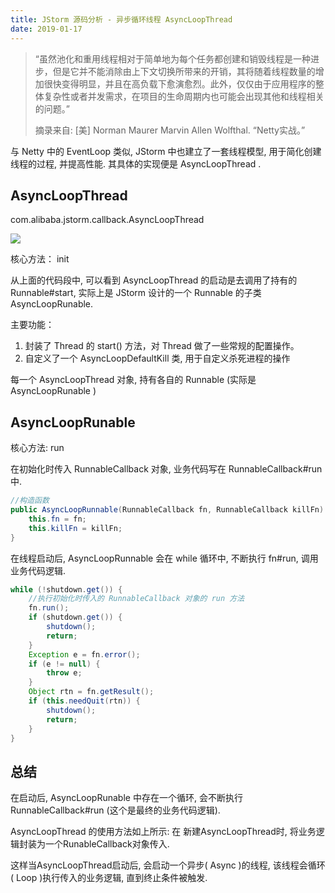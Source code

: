 ```yaml
---
title: JStorm 源码分析 - 异步循环线程 AsyncLoopThread
date: 2019-01-17
---
```


> “虽然池化和重用线程相对于简单地为每个任务都创建和销毁线程是一种进步，但是它并不能消除由上下文切换所带来的开销，其将随着线程数量的增加很快变得明显，并且在高负载下愈演愈烈。此外，仅仅由于应用程序的整体复杂性或者并发需求，在项目的生命周期内也可能会出现其他和线程相关的问题。”
>
> 摘录来自: [美] Norman Maurer Marvin Allen Wolfthal. “Netty实战。” 

与 Netty 中的 EventLoop 类似, JStorm 中也建立了一套线程模型, 用于简化创建线程的过程, 并提高性能. 其具体的实现便是 AsyncLoopThread .

## AsyncLoopThread

com.alibaba.jstorm.callback.AsyncLoopThread

![](https://ws1.sinaimg.cn/large/006tNc79ly1fz9q4g0nmjj31dk0om75n.jpg)

核心方法： init

从上面的代码段中, 可以看到 AsyncLoopThread 的启动是去调用了持有的 Runnable#start, 实际上是 JStorm 设计的一个 Runnable 的子类 AsyncLoopRunable.

主要功能：

1. 封装了 Thread 的 start() 方法，对 Thread 做了一些常规的配置操作。
2. 自定义了一个 AsyncLoopDefaultKill 类, 用于自定义杀死进程的操作

每一个 AsyncLoopThread 对象, 持有各自的 Runnable (实际是 AsyncLoopRunable )

## AsyncLoopRunable

核心方法: run

在初始化时传入 RunnableCallback 对象, 业务代码写在 RunnableCallback#run 中.

```java
//构造函数
public AsyncLoopRunnable(RunnableCallback fn, RunnableCallback killFn) {
    this.fn = fn;
    this.killFn = killFn;
}
```

在线程启动后, AsyncLoopRunnable 会在 while 循环中, 不断执行 fn#run, 调用业务代码逻辑.

```java
while (!shutdown.get()) {
    //执行初始化时传入的 RunnableCallback 对象的 run 方法
    fn.run();
    if (shutdown.get()) {
        shutdown();
        return;
    }
    Exception e = fn.error();
    if (e != null) {
        throw e;
    }
    Object rtn = fn.getResult();
    if (this.needQuit(rtn)) {
        shutdown();
        return;
    }
}
```

## 总结


在启动后, AsyncLoopRunable 中存在一个循环, 会不断执行 RunnableCallback#run (这个是最终的业务代码逻辑).

AsyncLoopThread 的使用方法如上所示: 在 新建AsyncLoopThread时, 将业务逻辑封装为一个RunableCallback对象传入.

这样当AsyncLoopThread启动后, 会启动一个异步( Async )的线程, 该线程会循环( Loop )执行传入的业务逻辑, 直到终止条件被触发.
